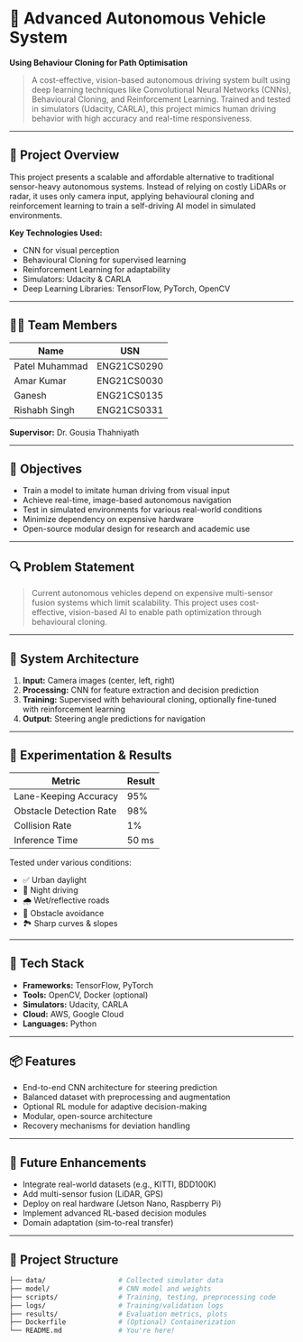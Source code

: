 # 🚗 Advanced Autonomous Vehicle System
**Using Behaviour Cloning for Path Optimisation**

> A cost-effective, vision-based autonomous driving system built using deep learning techniques like Convolutional Neural Networks (CNNs), Behavioural Cloning, and Reinforcement Learning. Trained and tested in simulators (Udacity, CARLA), this project mimics human driving behavior with high accuracy and real-time responsiveness.

---

## 📘 Project Overview

This project presents a scalable and affordable alternative to traditional sensor-heavy autonomous systems. Instead of relying on costly LiDARs or radar, it uses only camera input, applying behavioural cloning and reinforcement learning to train a self-driving AI model in simulated environments.

**Key Technologies Used:**
- CNN for visual perception
- Behavioural Cloning for supervised learning
- Reinforcement Learning for adaptability
- Simulators: Udacity & CARLA
- Deep Learning Libraries: TensorFlow, PyTorch, OpenCV

---

## 👨‍💻 Team Members

| Name             | USN           |
|------------------|---------------|
| Patel Muhammad   | ENG21CS0290   |
| Amar Kumar       | ENG21CS0030   |
| Ganesh           | ENG21CS0135   |
| Rishabh Singh    | ENG21CS0331   |

**Supervisor:** Dr. Gousia Thahniyath

---

## 🎯 Objectives

- Train a model to imitate human driving from visual input
- Achieve real-time, image-based autonomous navigation
- Test in simulated environments for various real-world conditions
- Minimize dependency on expensive hardware
- Open-source modular design for research and academic use

---

## 🔍 Problem Statement

> Current autonomous vehicles depend on expensive multi-sensor fusion systems which limit scalability. This project uses cost-effective, vision-based AI to enable path optimization through behavioural cloning.

---

## 🧠 System Architecture

1. **Input:** Camera images (center, left, right)
2. **Processing:** CNN for feature extraction and decision prediction
3. **Training:** Supervised with behavioural cloning, optionally fine-tuned with reinforcement learning
4. **Output:** Steering angle predictions for navigation

---

## 🧪 Experimentation & Results

| Metric                     | Result       |
|----------------------------|--------------|
| Lane-Keeping Accuracy      | 95%          |
| Obstacle Detection Rate    | 98%          |
| Collision Rate             | 1%           |
| Inference Time             | 50 ms        |

Tested under various conditions:
- ✅ Urban daylight
- 🌙 Night driving
- 🌧️ Wet/reflective roads
- 🚧 Obstacle avoidance
- 🏞️ Sharp curves & slopes

---

## 🔧 Tech Stack

- **Frameworks:** TensorFlow, PyTorch
- **Tools:** OpenCV, Docker (optional)
- **Simulators:** Udacity, CARLA
- **Cloud:** AWS, Google Cloud
- **Languages:** Python

---

## 📦 Features

- End-to-end CNN architecture for steering prediction
- Balanced dataset with preprocessing and augmentation
- Optional RL module for adaptive decision-making
- Modular, open-source architecture
- Recovery mechanisms for deviation handling

---

## 🚀 Future Enhancements

- Integrate real-world datasets (e.g., KITTI, BDD100K)
- Add multi-sensor fusion (LiDAR, GPS)
- Deploy on real hardware (Jetson Nano, Raspberry Pi)
- Implement advanced RL-based decision modules
- Domain adaptation (sim-to-real transfer)

---

## 📂 Project Structure

```bash
├── data/                  # Collected simulator data
├── model/                 # CNN model and weights
├── scripts/               # Training, testing, preprocessing code
├── logs/                  # Training/validation logs
├── results/               # Evaluation metrics, plots
├── Dockerfile             # (Optional) Containerization
└── README.md              # You're here!
